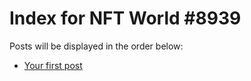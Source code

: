 # Index for NFT World #8939
Posts will be displayed in the order below:

- [Your first post](./001-first.md)

